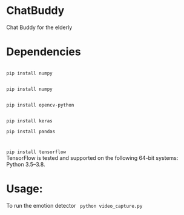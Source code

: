 # ChatBuddy
Chat Buddy for the elderly

# Dependencies
<code>
pip install numpy
</code>
</p>
<code>
pip install numpy
</code>
</p>
<code>
pip install opencv-python
</code>
</p>
<code>
pip install keras
</code>
<code>
pip install pandas
</code>
<code>
</p>
pip install tensorflow
</code>
TensorFlow is tested and supported on the following 64-bit systems: Python 3.5–3.8.
</p>

# Usage:
 To run the emotion detector
 <code>
 python video_capture.py
 </code>
